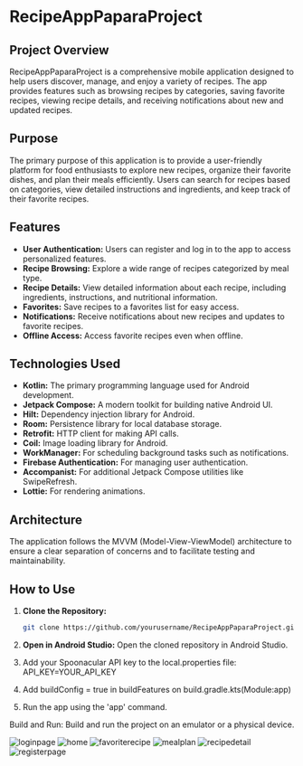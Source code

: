 # RecipeAppPaparaProject

## Project Overview

RecipeAppPaparaProject is a comprehensive mobile application designed to help users discover, manage, and enjoy a variety of recipes. The app provides features such as browsing recipes by categories, saving favorite recipes, viewing recipe details, and receiving notifications about new and updated recipes.

## Purpose

The primary purpose of this application is to provide a user-friendly platform for food enthusiasts to explore new recipes, organize their favorite dishes, and plan their meals efficiently. Users can search for recipes based on categories, view detailed instructions and ingredients, and keep track of their favorite recipes.
 
## Features

- **User Authentication:** Users can register and log in to the app to access personalized features.
- **Recipe Browsing:** Explore a wide range of recipes categorized by meal type.
- **Recipe Details:** View detailed information about each recipe, including ingredients, instructions, and nutritional information.
- **Favorites:** Save recipes to a favorites list for easy access.
- **Notifications:** Receive notifications about new recipes and updates to favorite recipes.
- **Offline Access:** Access favorite recipes even when offline.

## Technologies Used

- **Kotlin:** The primary programming language used for Android development.
- **Jetpack Compose:** A modern toolkit for building native Android UI.
- **Hilt:** Dependency injection library for Android.
- **Room:** Persistence library for local database storage.
- **Retrofit:** HTTP client for making API calls.
- **Coil:** Image loading library for Android.
- **WorkManager:** For scheduling background tasks such as notifications.
- **Firebase Authentication:** For managing user authentication.
- **Accompanist:** For additional Jetpack Compose utilities like SwipeRefresh.
- **Lottie:** For rendering animations.

## Architecture

The application follows the MVVM (Model-View-ViewModel) architecture to ensure a clear separation of concerns and to facilitate testing and maintainability.

## How to Use

1. **Clone the Repository:**
   ```bash
   git clone https://github.com/yourusername/RecipeAppPaparaProject.git


2. **Open in Android Studio:**
Open the cloned repository in Android Studio.

3. Add your Spoonacular API key to the local.properties file: API_KEY=YOUR_API_KEY
4. Add buildConfig = true in buildFeatures on build.gradle.kts(Module:app)
5. Run the app using the 'app' command.

Build and Run:
Build and run the project on an emulator or a physical device.

![loginpage](https://github.com/emreglknt/PaparaFinalCase/assets/69851748/4352edf4-c9b6-453b-a46e-231c83d47942)
![home](https://github.com/emreglknt/PaparaFinalCase/assets/69851748/94f376f3-5e09-4ca0-a5f7-8a338e18bc4a)
![favoriterecipe](https://github.com/emreglknt/PaparaFinalCase/assets/69851748/72727cb5-6bca-45fe-8b0b-fe78b794205b)
![mealplan](https://github.com/emreglknt/PaparaFinalCase/assets/69851748/015e8e18-e657-4974-b2d8-fac2ff1ebd9e)
![recipedetail](https://github.com/emreglknt/PaparaFinalCase/assets/69851748/0a2d0cfd-722f-412a-8045-8ed297369e9f)
![registerpage](https://github.com/emreglknt/PaparaFinalCase/assets/69851748/9d30dcc2-562b-478d-8bd3-d90e1352bda2)






